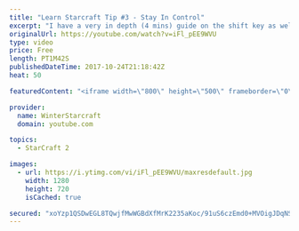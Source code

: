 ```yaml
---
title: "Learn Starcraft Tip #3 - Stay In Control"
excerpt: "I have a very in depth (4 mins) guide on the shift key as well here https://www.youtube.com/watch?v=7x9pHr544oY"
originalUrl: https://youtube.com/watch?v=iFl_pEE9WVU
type: video
price: Free
length: PT1M42S
publishedDateTime: 2017-10-24T21:18:42Z
heat: 50

featuredContent: "<iframe width=\"800\" height=\"500\" frameborder=\"0\" src=\"https://www.youtube.com/embed/iFl_pEE9WVU\" allow=\"accelerometer; autoplay; encrypted-media; gyroscope; picture-in-picture\" allowfullscreen></iframe>"

provider:
  name: WinterStarcraft
  domain: youtube.com

topics:
  - StarCraft 2

images:
  - url: https://i.ytimg.com/vi/iFl_pEE9WVU/maxresdefault.jpg
    width: 1280
    height: 720
    isCached: true

secured: "xoYzp1QSDwEGL8TQwjfMwWGBdXfMrK2235aKoc/91uS6czEmd0+MVOigJDqNSsk9LeCWq/iQLCxf477AGn93IfS83gLkdFKeoRIno6i8RnjXKf3OtJFDur60dFQZWhT9AVtcTNmI6ScXDdo6V4weRPMjRMQYz7iDgqOP5kYFf0Ysxe9sly/kPwMQPbiJ6JQxWsPQaPPI+T3P55MyZtT59vSZOdtHivrbpDAFu/tZro2Qqjz9YwKvKWpnb7R34OoGqASWgDYl2liaUc7DIAoMjV7Hnu3AgMfj14ZmMNkOUFr5IJFC3O9zqQRcuB/PNkFk4ZzEWt+fqdk2MVVsuImXF323RNjzTsLRRZ3hKP8F/6p15MfgXJDmC0DWDyW0ZGmtCMaZA23ob7NZd2ByPkV12ivzohQK7TnnD0K8CV54SgM=;UJzRJIRVlbu32XENA57+Lw=="
---
```


